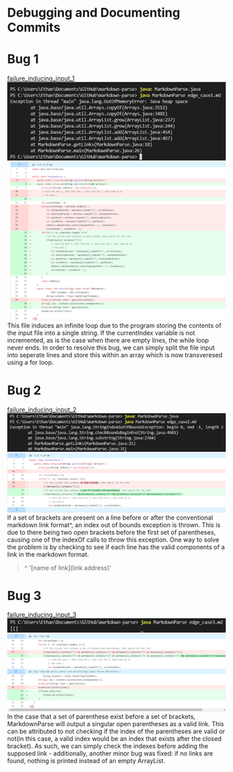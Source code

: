 # **Debugging and Documenting Commits** #
# Bug 1 
[failure_inducing_input_1](edge_case1.md)
![Image](edgecase1screencap.PNG)
![Image](ec1sol.PNG)\
This file induces an infinite loop due to the program storing the contents of the input file into a single string. If the currentIndex variable is not incremented, as is the case when there are empty lines, the while loop never ends. In order to resolve this bug, we can simply split the file input into seperate lines and store this within an array which is now transveresed using a for loop. 
# Bug 2
[failure_inducing_input_2](edge_case2.md)
![Image](edgecase2screencap.PNG)
![Image](ec2sol.PNG)\
If a set of brackets are present on a line before or after the conventional markdown link format^, an index out of bounds exception is thrown. This is due to there being two open brackets before the first set of parentheses, causing one of the indexOf calls to throw this exception. One way to solve the problem is by checking to see if each line has the valid components of a link in the markdown format.   
>^ '[name of link](link address)'

# Bug 3
[failure_inducing_input_3](edge_case3.md)
![Image](edgecase3screencap.PNG)
![Image](ec3sol.PNG)\
In the case that a set of parenthese exist before a set of brackets, MarkdownParse will output a singular open parentheses as a valid link. This can be attributed to not checking if the index of the parentheses are valid or not(in this case, a valid index would be an index that exists after the closed bracket).
As such, we can simply check the indexes before adding the supposed link - additionally, another minor bug was fixed: if no links are found, nothing is printed instead of an empty ArrayList. 
